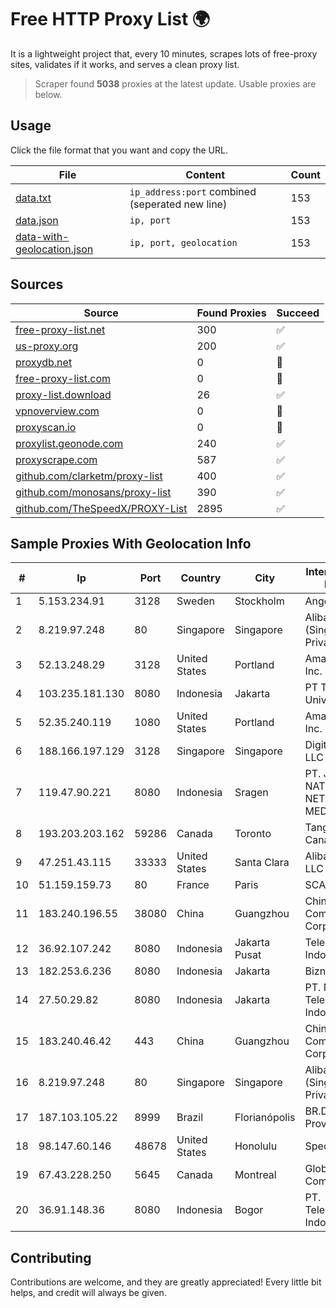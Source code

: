 
# Free HTTP Proxy List 🌍

It is a lightweight project that, every 10 minutes, scrapes lots of free-proxy sites, validates if it works, and serves a clean proxy list.


> Scraper found **5038** proxies at the latest update. Usable proxies are below.

## Usage

Click the file format that you want and copy the URL.


|File|Content|Count|
|----|-------|-----|
|[data.txt](https://raw.githubusercontent.com/themiralay/Proxy-List-World/master/data.txt)|`ip_address:port` combined (seperated new line)|153|
|[data.json](https://raw.githubusercontent.com/themiralay/Proxy-List-World/master/data.json)|`ip, port`|153|
|[data-with-geolocation.json](https://raw.githubusercontent.com/themiralay/Proxy-List-World/master/data-with-geolocation.json)|`ip, port, geolocation`|153|

## Sources

|Source|Found Proxies|Succeed|
|------|-------------|-------|
|[free-proxy-list.net](https://free-proxy-list.net)|300|✅|
|[us-proxy.org](https://www.us-proxy.org)|200|✅|
|[proxydb.net](http://proxydb.net)|0|🚫|
|[free-proxy-list.com](https://free-proxy-list.com/?page=&port=&type%5B%5D=http&type%5B%5D=https&up_time=0&search=Search)|0|🚫|
|[proxy-list.download](https://www.proxy-list.download/HTTP)|26|✅|
|[vpnoverview.com](https://vpnoverview.com/privacy/anonymous-browsing/free-proxy-servers)|0|🚫|
|[proxyscan.io](https://www.proxyscan.io)|0|🚫|
|[proxylist.geonode.com](https://proxylist.geonode.com/api/proxy-list?limit=300&page=1&sort_by=lastChecked&sort_type=desc&protocols=http,https)|240|✅|
|[proxyscrape.com](https://api.proxyscrape.com/v2/?request=displayproxies&protocol=http&timeout=10000&country=all&ssl=all&anonymity=all)|587|✅|
|[github.com/clarketm/proxy-list](https://raw.githubusercontent.com/clarketm/proxy-list/master/proxy-list-raw.txt)|400|✅|
|[github.com/monosans/proxy-list](https://raw.githubusercontent.com/monosans/proxy-list/main/proxies/http.txt)|390|✅|
|[github.com/TheSpeedX/PROXY-List](https://raw.githubusercontent.com/TheSpeedX/PROXY-List/master/http.txt)|2895|✅|


## Sample Proxies With Geolocation Info

|#|Ip|Port|Country|City|Internet Service Provider|
|-|--|----|-------|----|-------------------------|
|1|5.153.234.91|3128|Sweden|Stockholm|Angelnet Limited|
|2|8.219.97.248|80|Singapore|Singapore|Alibaba Cloud (Singapore) Private Limited|
|3|52.13.248.29|3128|United States|Portland|Amazon.com, Inc.|
|4|103.235.181.130|8080|Indonesia|Jakarta|PT Top Class Universal|
|5|52.35.240.119|1080|United States|Portland|Amazon.com, Inc.|
|6|188.166.197.129|3128|Singapore|Singapore|DigitalOcean, LLC|
|7|119.47.90.221|8080|Indonesia|Sragen|PT. JAWA POS NATIONAL NETWORK MEDIALINK|
|8|193.203.203.162|59286|Canada|Toronto|Tangram Canada Inc.|
|9|47.251.43.115|33333|United States|Santa Clara|Alibaba Cloud LLC|
|10|51.159.159.73|80|France|Paris|SCALEWAY|
|11|183.240.196.55|38080|China|Guangzhou|China Mobile Communications Corporation|
|12|36.92.107.242|8080|Indonesia|Jakarta Pusat|Telekomunikasi Indonesia|
|13|182.253.6.236|8080|Indonesia|Jakarta|Biznet Networks|
|14|27.50.29.82|8080|Indonesia|Jakarta|PT. Mora Telematika Indonesia|
|15|183.240.46.42|443|China|Guangzhou|China Mobile Communications Corporation|
|16|8.219.97.248|80|Singapore|Singapore|Alibaba Cloud (Singapore) Private Limited|
|17|187.103.105.22|8999|Brazil|Florianópolis|BR.Digital Provider|
|18|98.147.60.146|48678|United States|Honolulu|Spectrum|
|19|67.43.228.250|5645|Canada|Montreal|GloboTech Communications|
|20|36.91.148.36|8080|Indonesia|Bogor|PT. Telekomunikasi Indonesia|



## Contributing

Contributions are welcome, and they are greatly appreciated! Every
little bit helps, and credit will always be given.

